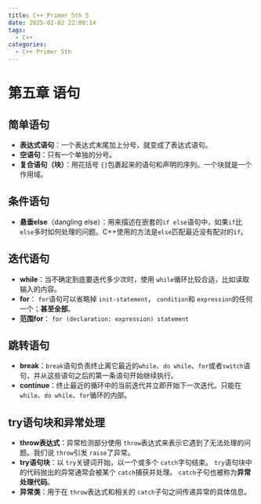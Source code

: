 ```yaml
---
title: C++ Primer 5th 5
date: 2025-02-02 22:00:14
tags:
  - C++
categories:
  - C++ Primer 5th
---
```


# 第五章 语句

## 简单语句

- **表达式语句**：一个表达式末尾加上分号，就变成了表达式语句。
- **空语句**：只有一个单独的分号。
- **复合语句（块）**：用花括号 `{}`包裹起来的语句和声明的序列。一个块就是一个作用域。

## 条件语句

- **悬垂else**（dangling else）：用来描述在嵌套的`if else`语句中，如果`if`比`else`多时如何处理的问题。C++使用的方法是`else`匹配最近没有配对的`if`。

## 迭代语句

- **while**：当不确定到底要迭代多少次时，使用 `while`循环比较合适，比如读取输入的内容。
- **for**： `for`语句可以省略掉 `init-statement`， `condition`和 `expression`的任何一个；**甚至全部**。
- **范围for**： `for (declaration: expression) statement`

## 跳转语句

- **break**：`break`语句负责终止离它最近的`while`、`do while`、`for`或者`switch`语句，并从这些语句之后的第一条语句开始继续执行。
- **continue**：终止最近的循环中的当前迭代并立即开始下一次迭代。只能在`while`、`do while`、`for`循环的内部。

## try语句块和异常处理

- **throw表达式**：异常检测部分使用 `throw`表达式来表示它遇到了无法处理的问题。我们说 `throw`引发 `raise`了异常。
- **try语句块**：以 `try`关键词开始，以一个或多个 `catch`字句结束。 `try`语句块中的代码抛出的异常通常会被某个 `catch`捕获并处理。 `catch`子句也被称为**异常处理代码**。
- **异常类**：用于在 `throw`表达式和相关的 `catch`子句之间传递异常的具体信息。

